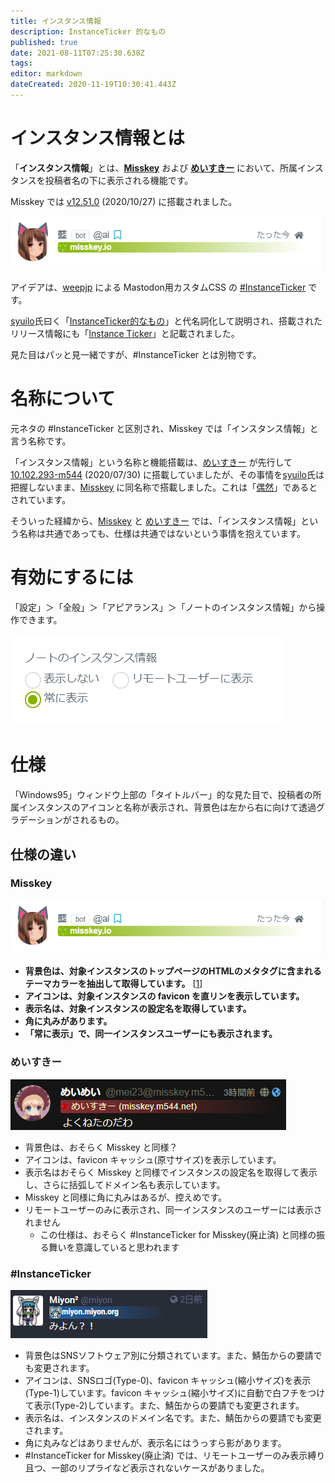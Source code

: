 ```yaml
---
title: インスタンス情報
description: InstanceTicker 的なもの
published: true
date: 2021-08-11T07:25:30.638Z
tags: 
editor: markdown
dateCreated: 2020-11-19T10:30:41.443Z
---
```


# インスタンス情報とは

「**インスタンス情報**」とは、**[Misskey](/ja/software/misskey)** および **[めいすきー](/ja/software/meisskey)** において、所属インスタンスを投稿者名の下に表示される機能です。

Misskey では [v12.51.0](https://github.com/syuilo/misskey/releases/tag/12.51.0) (2020/10/27) に搭載されました。 

![InstanceTickerの表示例](/ja_jp/function/ticker/ticker-1.png)

アイデアは、[weepjp](https://miyon.miyon.org/@weepjp) による Mastodon用カスタムCSS の [#InstanceTicker](https://ja.mstdn.wiki/InstanceTicker) です。

[syuilo](/ja/persons/syuilo)氏曰く「[InstanceTicker的なもの](https://misskey.io/notes/8e8gz9ethy)」と代名詞化して説明され、搭載されたリリース情報にも「[Instance Ticker](https://github.com/syuilo/misskey/releases/tag/12.51.0)」と記載されました。

見た目はパッと見一緒ですが、#InstanceTicker とは別物です。

# 名称について

元ネタの #InstanceTicker と区別され、Misskey では「インスタンス情報」と言う名称です。

「インスタンス情報」という名称と機能搭載は、[めいすきー](/ja/software/meisskey) が先行して [10.102.293-m544](https://github.com/mei23/misskey/releases/tag/10.102.293-m544) (2020/07/30) に搭載していましたが、その事情を[syuilo](/ja/persons/syuilo)氏は把握しないまま、[Misskey](/ja/software/misskey) に同名称で搭載しました。これは「[偶然](https://misskey.io/notes/8e8hbfqim7)」であるとされています。

そういった経緯から、[Misskey](/ja/software/misskey) と [めいすきー](/ja/software/meisskey) では、「インスタンス情報」という名称は共通であっても、仕様は共通ではないという事情を抱えています。

# 有効にするには

「設定」＞「全般」＞「アピアランス」＞「ノートのインスタンス情報」から操作できます。

![InstanceTickerを有効かする方法](/ja_jp/function/ticker/ticker-2.png)

# 仕様

「Windows95」ウィンドウ上部の「タイトルバー」的な見た目で、投稿者の所属インスタンスのアイコンと名称が表示され、背景色は左から右に向けて透過グラデーションがされるもの。

## 仕様の違い

### Misskey
![Misskeyでの表示例](/ja_jp/function/ticker/ticker-1.png)

- **背景色は、対象インスタンスのトップページのHTMLのメタタグに含まれるテーマカラーを抽出して取得しています。** [[1](https://misskey.io/notes/8e6sstujc6)]
- **アイコンは、対象インスタンスの favicon を直リンを表示しています。**
- **表示名は、対象インスタンスの設定名を取得しています。**
- **角に丸みがあります。**
- **「常に表示」で、同一インスタンスユーザーにも表示されます。**

### めいすきー
![めいすきーでの表示例](/ja_jp/function/ticker/ticker-3.png)

- 背景色は、おそらく Misskey と同様？
- アイコンは、favicon キャッシュ(原寸サイズ)を表示しています。
- 表示名はおそらく Misskey と同様でインスタンスの設定名を取得して表示し、さらに括弧してドメイン名も表示しています。
- Misskey と同様に角に丸みはあるが、控えめです。
- リモートユーザーのみに表示され、同一インスタンスのユーザーには表示されません
  - この仕様は、おそらく #InstanceTicker for Misskey(廃止済) と同様の振る舞いを意識していると思われます

### #InstanceTicker
![Mastodonでの表示例](/ja_jp/function/ticker/ticker-4.png)

- 背景色はSNSソフトウェア別に分類されています。また、鯖缶からの要請でも変更されます。
- アイコンは、SNSロゴ(Type-0)、favicon キャッシュ(縮小サイズ)を表示(Type-1)しています。favicon キャッシュ(縮小サイズ)に自動で白フチをつけて表示(Type-2)しています。また、鯖缶からの要請でも変更されます。
- 表示名は、インスタンスのドメイン名です。また、鯖缶からの要請でも変更されます。
- 角に丸みなどはありませんが、表示名にはうっすら影があります。
- #InstanceTicker for Misskey(廃止済) では、リモートユーザーのみ表示縛り且つ、一部のリプライなど表示されないケースがありました。
